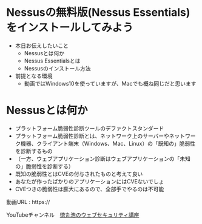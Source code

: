 # Nessusの無料版(Nessus Essentials)をインストールしてみよう

- 本日お伝えしたいこと
  - Nessusとは何か
  - Nessus Essentialsとは
  - Nessusのインストール方法
- 前提となる環境
  - 動画ではWindows10を使っていますが、Macでも概ね同じだと思います

# Nessusとは何か

- プラットフォーム脆弱性診断ツールのデファクトスタンダード
- プラットフォーム脆弱性診断とは、ネットワーク上のサーバーやネットワーク機器、クライアント端末（Windows、Mac、Linux）の「既知の」脆弱性を診断するもの
- （一方、ウェブアプリケーション診断はウェブアプリケーションの「未知の」脆弱性を診断する）
- 既知の脆弱性とはCVEの付与されたものと考えて良い
- あなたが作ったばかりのアプリケーションにはCVEないでしょ
- CVEつきの脆弱性は膨大にあるので、全部手でやるのは不可能


動画URL : https://

YouTubeチャンネル　[徳丸浩のウェブセキュリティ講座](https://www.youtube.com/channel/UCLNW6Bo_YU3TxnzsII2gEDA)
